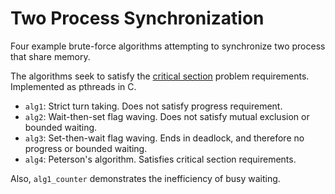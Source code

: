 # Two Process Synchronization
Four example brute-force algorithms attempting to synchronize two process that share memory.

The algorithms seek to satisfy the [critical section](https://en.wikipedia.org/wiki/Critical_section) problem requirements.
Implemented as pthreads in C.

 - `alg1`: Strict turn taking.  Does not satisfy progress requirement.
 - `alg2`: Wait-then-set flag waving.  Does not satisfy mutual exclusion or bounded waiting.
 - `alg3`: Set-then-wait flag waving.  Ends in deadlock, and therefore no progress or bounded waiting.
 - `alg4`: Peterson's algorithm.  Satisfies critical section requirements.

Also, `alg1_counter` demonstrates the inefficiency of busy waiting.
